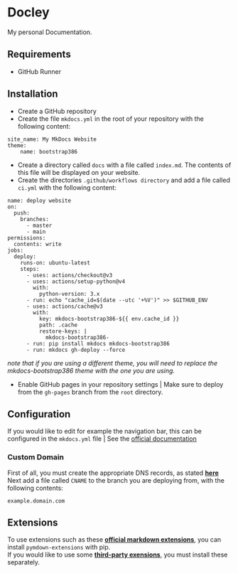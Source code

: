 # Docley
My personal Documentation.
## Requirements
- GitHub Runner

## Installation
- Create a GitHub repository
- Create the file `mkdocs.yml` in the root of your repository with the following content:
```
site_name: My MkDocs Website
theme:
    name: bootstrap386
```
- Create a directory called `docs` with a file called `index.md`. The contents of this file will be displayed on your website.
- Create the directories `.github/workflows directory` and add a file called `ci.yml` with the following content:
```
name: deploy website
on:
  push:
    branches:
      - master 
      - main
permissions:
  contents: write
jobs:
  deploy:
    runs-on: ubuntu-latest
    steps:
      - uses: actions/checkout@v3
      - uses: actions/setup-python@v4
        with:
          python-version: 3.x
      - run: echo "cache_id=$(date --utc '+%V')" >> $GITHUB_ENV 
      - uses: actions/cache@v3
        with:
          key: mkdocs-bootstrap386-${{ env.cache_id }}
          path: .cache
          restore-keys: |
            mkdocs-bootstrap386-
      - run: pip install mkdocs mkdocs-bootstrap386 
      - run: mkdocs gh-deploy --force
```
*note that if you are using a different theme, you will need to replace the mkdocs-bootstrap386 theme with the one you are using.*  
- Enable GitHub pages in your repository settings | Make sure to deploy from the `gh-pages` branch from the `root` directory.

## Configuration
If you would like to edit for example the navigation bar, this can be configured in the `mkdocs.yml` file | See the [official documentation](https://www.mkdocs.org/user-guide/configuration/)  
### Custom Domain
First of all, you must create the appropriate DNS records, as stated [**here**](https://docs.github.com/en/pages/configuring-a-custom-domain-for-your-github-pages-site/verifying-your-custom-domain-for-github-pages)
Next add a file called `CNAME` to the branch you are deploying from, with the following contents:
```
example.domain.com
```

## Extensions
To use extensions such as these [**official markdown extensions**](https://python-markdown.github.io/extensions/), you can install `pymdown-extensions` with pip.  
If you would like to use some [**third-party exensions**](https://github.com/Python-Markdown/markdown/wiki/Third-Party-Extensions), you must install these separately.
